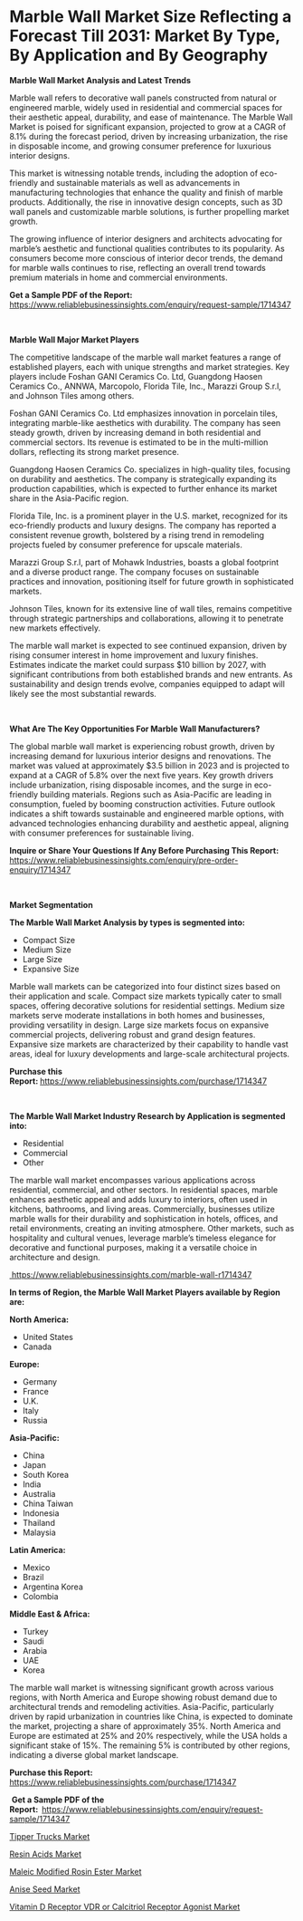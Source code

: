<p><h1>Marble Wall Market Size Reflecting a Forecast Till 2031: Market By Type, By Application and By Geography</h1></p><p><strong>Marble Wall Market Analysis and Latest Trends</strong></p>
<p><p>Marble wall refers to decorative wall panels constructed from natural or engineered marble, widely used in residential and commercial spaces for their aesthetic appeal, durability, and ease of maintenance. The Marble Wall Market is poised for significant expansion, projected to grow at a CAGR of 8.1% during the forecast period, driven by increasing urbanization, the rise in disposable income, and growing consumer preference for luxurious interior designs. </p><p>This market is witnessing notable trends, including the adoption of eco-friendly and sustainable materials as well as advancements in manufacturing technologies that enhance the quality and finish of marble products. Additionally, the rise in innovative design concepts, such as 3D wall panels and customizable marble solutions, is further propelling market growth. </p><p>The growing influence of interior designers and architects advocating for marble’s aesthetic and functional qualities contributes to its popularity. As consumers become more conscious of interior decor trends, the demand for marble walls continues to rise, reflecting an overall trend towards premium materials in home and commercial environments.</p></p>
<p><strong>Get a Sample PDF of the Report:&nbsp;</strong> <a href="https://www.reliablebusinessinsights.com/enquiry/request-sample/1714347?utm_campaign=1094&utm_medium=2&utm_source=Github&utm_content=ia&utm_term=11112024&utm_id=marble-wall">https://www.reliablebusinessinsights.com/enquiry/request-sample/1714347</a></p>
<p>&nbsp;</p>
<p><strong>Marble Wall Major Market Players</strong></p>
<p><p>The competitive landscape of the marble wall market features a range of established players, each with unique strengths and market strategies. Key players include Foshan GANI Ceramics Co. Ltd, Guangdong Haosen Ceramics Co., ANNWA, Marcopolo, Florida Tile, Inc., Marazzi Group S.r.l, and Johnson Tiles among others.</p><p>Foshan GANI Ceramics Co. Ltd emphasizes innovation in porcelain tiles, integrating marble-like aesthetics with durability. The company has seen steady growth, driven by increasing demand in both residential and commercial sectors. Its revenue is estimated to be in the multi-million dollars, reflecting its strong market presence.</p><p>Guangdong Haosen Ceramics Co. specializes in high-quality tiles, focusing on durability and aesthetics. The company is strategically expanding its production capabilities, which is expected to further enhance its market share in the Asia-Pacific region.</p><p>Florida Tile, Inc. is a prominent player in the U.S. market, recognized for its eco-friendly products and luxury designs. The company has reported a consistent revenue growth, bolstered by a rising trend in remodeling projects fueled by consumer preference for upscale materials.</p><p>Marazzi Group S.r.l, part of Mohawk Industries, boasts a global footprint and a diverse product range. The company focuses on sustainable practices and innovation, positioning itself for future growth in sophisticated markets.</p><p>Johnson Tiles, known for its extensive line of wall tiles, remains competitive through strategic partnerships and collaborations, allowing it to penetrate new markets effectively.</p><p>The marble wall market is expected to see continued expansion, driven by rising consumer interest in home improvement and luxury finishes. Estimates indicate the market could surpass $10 billion by 2027, with significant contributions from both established brands and new entrants. As sustainability and design trends evolve, companies equipped to adapt will likely see the most substantial rewards.</p></p>
<p>&nbsp;</p>
<p><strong>What Are The Key Opportunities For Marble Wall Manufacturers?</strong></p>
<p><p>The global marble wall market is experiencing robust growth, driven by increasing demand for luxurious interior designs and renovations. The market was valued at approximately $3.5 billion in 2023 and is projected to expand at a CAGR of 5.8% over the next five years. Key growth drivers include urbanization, rising disposable incomes, and the surge in eco-friendly building materials. Regions such as Asia-Pacific are leading in consumption, fueled by booming construction activities. Future outlook indicates a shift towards sustainable and engineered marble options, with advanced technologies enhancing durability and aesthetic appeal, aligning with consumer preferences for sustainable living.</p></p>
<p><strong>Inquire or Share Your Questions If Any Before Purchasing This Report:</strong> <a href="https://www.reliablebusinessinsights.com/enquiry/pre-order-enquiry/1714347?utm_campaign=1094&utm_medium=2&utm_source=Github&utm_content=ia&utm_term=11112024&utm_id=marble-wall">https://www.reliablebusinessinsights.com/enquiry/pre-order-enquiry/1714347</a></p>
<p>&nbsp;</p>
<p><strong>Market Segmentation</strong></p>
<p><strong>The Marble Wall Market Analysis by types is segmented into:</strong></p>
<p><ul><li>Compact Size</li><li>Medium Size</li><li>Large Size</li><li>Expansive Size</li></ul></p>
<p><p>Marble wall markets can be categorized into four distinct sizes based on their application and scale. Compact size markets typically cater to small spaces, offering decorative solutions for residential settings. Medium size markets serve moderate installations in both homes and businesses, providing versatility in design. Large size markets focus on expansive commercial projects, delivering robust and grand design features. Expansive size markets are characterized by their capability to handle vast areas, ideal for luxury developments and large-scale architectural projects.</p></p>
<p><strong>Purchase this Report:&nbsp;</strong><a href="https://www.reliablebusinessinsights.com/purchase/1714347?utm_campaign=1094&utm_medium=2&utm_source=Github&utm_content=ia&utm_term=11112024&utm_id=marble-wall">https://www.reliablebusinessinsights.com/purchase/1714347</a></p>
<p>&nbsp;</p>
<p><strong>The Marble Wall Market Industry Research by Application is segmented into:</strong></p>
<p><ul><li>Residential</li><li>Commercial</li><li>Other</li></ul></p>
<p><p>The marble wall market encompasses various applications across residential, commercial, and other sectors. In residential spaces, marble enhances aesthetic appeal and adds luxury to interiors, often used in kitchens, bathrooms, and living areas. Commercially, businesses utilize marble walls for their durability and sophistication in hotels, offices, and retail environments, creating an inviting atmosphere. Other markets, such as hospitality and cultural venues, leverage marble’s timeless elegance for decorative and functional purposes, making it a versatile choice in architecture and design.</p></p>
<p><a href="https://www.reliablebusinessinsights.com/marble-wall-r1714347?utm_campaign=1094&utm_medium=2&utm_source=Github&utm_content=ia&utm_term=11112024&utm_id=marble-wall">&nbsp;https://www.reliablebusinessinsights.com/marble-wall-r1714347</a></p>
<p><strong>In terms of Region, the Marble Wall Market Players available by Region are:</strong></p>
<p>
    <p> <strong> North America: </strong>
        <ul>
            <li>United States</li>
            <li>Canada</li>
        </ul>
        </p> 
    <p> <strong> Europe: </strong>
        <ul>
            <li>Germany</li>
            <li>France</li>
            <li>U.K.</li>
            <li>Italy</li>
            <li>Russia</li>
        </ul>
        </p> 
    <p> <strong> Asia-Pacific: </strong>
        <ul>
            <li>China</li>
            <li>Japan</li>
            <li>South Korea</li>
            <li>India</li>
            <li>Australia</li>
            <li>China Taiwan</li>
            <li>Indonesia</li>
            <li>Thailand</li>
            <li>Malaysia</li>
        </ul>
        </p> 
    <p> <strong> Latin America: </strong>
        <ul>
            <li>Mexico</li>
            <li>Brazil</li>
            <li>Argentina Korea</li>
            <li>Colombia</li>
        </ul>
        </p> 
    <p> <strong> Middle East & Africa: </strong>
        <ul>
            <li>Turkey</li>
            <li>Saudi</li>
            <li>Arabia</li>
            <li>UAE</li>
            <li>Korea</li>
        </ul>
    </p>
    </p>
<p><p>The marble wall market is witnessing significant growth across various regions, with North America and Europe showing robust demand due to architectural trends and remodeling activities. Asia-Pacific, particularly driven by rapid urbanization in countries like China, is expected to dominate the market, projecting a share of approximately 35%. North America and Europe are estimated at 25% and 20% respectively, while the USA holds a significant stake of 15%. The remaining 5% is contributed by other regions, indicating a diverse global market landscape.</p></p>
<p><strong>Purchase this Report: </strong><a href="https://www.reliablebusinessinsights.com/purchase/1714347?utm_campaign=1094&utm_medium=2&utm_source=Github&utm_content=ia&utm_term=11112024&utm_id=marble-wall">https://www.reliablebusinessinsights.com/purchase/1714347</a></p>
<p>&nbsp;<strong>Get a Sample PDF of the Report:&nbsp;&nbsp;</strong><a href="https://www.reliablebusinessinsights.com/enquiry/request-sample/1714347?utm_campaign=1094&utm_medium=2&utm_source=Github&utm_content=ia&utm_term=11112024&utm_id=marble-wall">https://www.reliablebusinessinsights.com/enquiry/request-sample/1714347</a></p>
<p><strong></strong></p>
<p><p><a href="https://www.linkedin.com/pulse/tipper-trucks-market-revolution-size-share-emerging-trends-2024-mtn5e?utm_campaign=1094&utm_medium=2&utm_source=Github&utm_content=ia&utm_term=11112024&utm_id=marble-wall">Tipper Trucks Market</a></p><p><a href="https://github.com/LoretaDushku585/Market-Research-Report-List-1/blob/main/resin-acids-market.md?utm_campaign=1094&utm_medium=2&utm_source=Github&utm_content=ia&utm_term=11112024&utm_id=marble-wall">Resin Acids Market</a></p><p><a href="https://github.com/florjvdva/Market-Research-Report-List-1/blob/main/maleic-modified-rosin-ester-market.md?utm_campaign=1094&utm_medium=2&utm_source=Github&utm_content=ia&utm_term=11112024&utm_id=marble-wall">Maleic Modified Rosin Ester Market</a></p><p><a href="https://www.linkedin.com/pulse/anise-seed-market-size-growth-industry-analysis-segmentation-ds7cf?utm_campaign=1094&utm_medium=2&utm_source=Github&utm_content=ia&utm_term=11112024&utm_id=marble-wall">Anise Seed Market</a></p><p><a href="https://issuu.com/reportprime-2/docs/vitamin-d-receptor-vdr-or-calcitrio_fb41b00888fe50?utm_campaign=1094&utm_medium=2&utm_source=Github&utm_content=ia&utm_term=11112024&utm_id=marble-wall">Vitamin D Receptor VDR or Calcitriol Receptor Agonist Market</a></p></p>